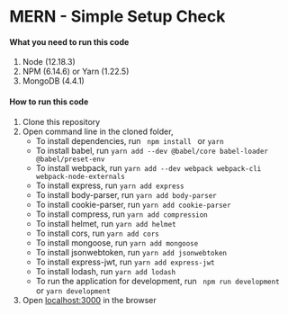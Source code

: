 # MERN - Simple Setup Check

#### What you need to run this code
1. Node (12.18.3)
2. NPM (6.14.6) or Yarn (1.22.5)
3. MongoDB (4.4.1)

####  How to run this code
1. Clone this repository
2. Open command line in the cloned folder, 
   - To install dependencies, run ```  npm install  ``` or ``` yarn ```
   - To install babel, run 
   ```yarn add --dev @babel/core babel-loader @babel/preset-env```
   - To install webpack, run 
   ```yarn add --dev webpack webpack-cli webpack-node-externals```
   - To install express, run ```yarn add express```
   - To install body-parser, run ```yarn add body-parser```
   - To install cookie-parser, run ```yarn add cookie-parser```
   - To install compress, run ```yarn add compression```
   - To install helmet, run ```yarn add helmet```
   - To install cors, run ```yarn add cors```
   - To install mongoose, run ```yarn add mongoose```
   - To install jsonwebtoken, run ```yarn add jsonwebtoken```
   - To install express-jwt, run ```yarn add express-jwt```
   - To install lodash, run ```yarn add lodash```
   - To run the application for development, run ```  npm run development  ``` or ``` yarn development ```
4. Open [localhost:3000](http://localhost:3000/) in the browser